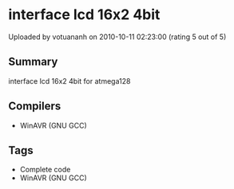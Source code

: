 # interface lcd 16x2 4bit

Uploaded by votuananh on 2010-10-11 02:23:00 (rating 5 out of 5)

## Summary

interface lcd 16x2 4bit for atmega128

## Compilers

- WinAVR (GNU GCC)

## Tags

- Complete code
- WinAVR (GNU GCC)
